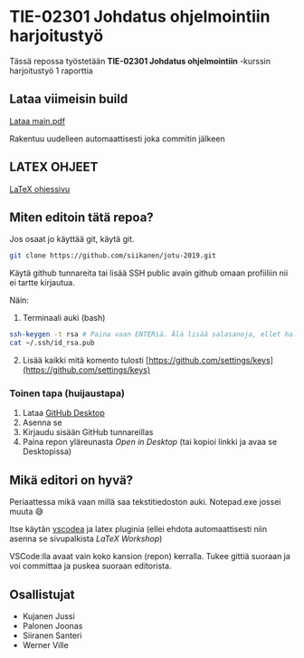 # TIE-02301 Johdatus ohjelmointiin harjoitustyö

Tässä repossa työstetään **TIE-02301 Johdatus ohjelmointiin** -kurssin harjoitustyö 1 raporttia


## Lataa viimeisin build

[Lataa main.pdf](https://jotu:19@jotu-2019.siika.coffee/main.pdf)

Rakentuu uudelleen automaattisesti joka commitin jälkeen

## LATEX OHJEET

[LaTeX ohjessivu](harjoitustyo/README.md)

## Miten editoin tätä repoa?

Jos osaat jo käyttää git, käytä git.

```bash
git clone https://github.com/siikanen/jotu-2019.git
```

Käytä github tunnareita tai lisää SSH public avain github omaan profiiliin nii ei tartte kirjautua.

Näin:
 1. Terminaali auki (bash)
```bash
ssh-keygen -t rsa # Paina vaan ENTERiä. Älä lisää salasanoja, ellet halua että sitä pyydetään joka kerralla
cat ~/.ssh/id_rsa.pub
```
2. Lisää kaikki mitä komento tulosti [https://github.com/settings/keys](https://github.com/settings/keys)

### Toinen tapa (huijaustapa)

1. Lataa [GitHub Desktop](https://desktop.github.com/)
2. Asenna se
3. Kirjaudu sisään GitHub tunnareillas
4. Paina repon yläreunasta *Open in Desktop* (tai kopioi linkki ja avaa se Desktopissa)

## Mikä editori on hyvä?

Periaattessa mikä vaan millä saa tekstitiedoston auki. Notepad.exe jossei muuta 😅

Itse käytän [vscodea](https://code.visualstudio.com/) ja latex pluginia (ellei ehdota automaattisesti niin asenna se sivupalkista *LaTeX Workshop*)

VSCode:lla avaat vain koko kansion (repon) kerralla. Tukee gittiä suoraan ja voi committaa ja puskea suoraan editorista.

## Osallistujat

- Kujanen Jussi
- Palonen Joonas
- Siiranen Santeri
- Werner Ville
